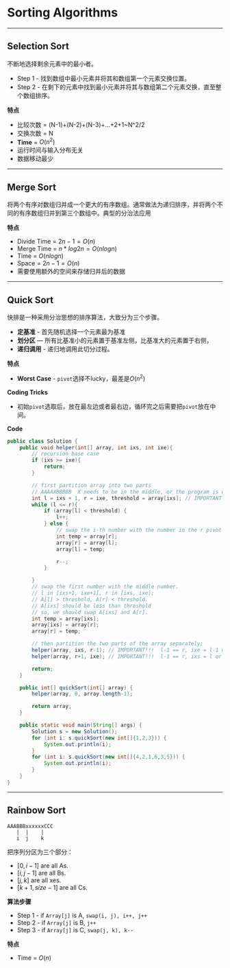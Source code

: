 <extoc></extoc>

# Sorting Algorithms

-----
## Selection Sort
不断地选择剩余元素中的最小者。

- Step 1 - 找到数组中最小元素并将其和数组第一个元素交换位置。
- Step 2 - 在剩下的元素中找到最小元素并将其与数组第二个元素交换，直至整个数组排序。

__特点__

- 比较次数 = (N-1)+(N-2)+(N-3)+...+2+1~N^2/2
- 交换次数 = N
- **Time** = $O(n^2)$
- 运行时间与输入分布无关
- 数据移动最少

-----
## Merge Sort
将两个有序对数组归并成一个更大的有序数组。通常做法为递归排序，并将两个不同的有序数组归并到第三个数组中。典型的分治法应用


__特点__

- Divide Time = $2n-1 = O(n)$
- Merge Time = $n * log2n = O(nlogn)$
- Time = $O(nlogn)$
- Space = $2n-1 = O(n)$
- 需要使用额外的空间来存储归并后的数据

-----
## Quick Sort
快排是一种采用分治思想的排序算法，大致分为三个步骤。

- **定基准** - 首先随机选择一个元素最为基准
- **划分区** — 所有比基准小的元素置于基准左侧，比基准大的元素置于右侧，
- **递归调用** - 递归地调用此切分过程。

__特点__

- **Worst Case** - `pivot`选择不lucky，最差是$O(n^2)$

__Coding Tricks__

- 初始`pivot`选取后，放在最左边或者最右边，循环完之后需要把`pivot`放在中间。


__Code__

```java
public class Solution {
    public void helper(int[] array, int ixs, int ixe){
        // recursion base case
        if (ixs >= ixe){
            return;
        }

        // first partition array into two parts
        // AAAAXBBBBB  X needs to be in the middle, or the program is wrong.
        int l = ixs + 1, r = ixe, threshold = array[ixs]; // IMPORTANT
        while (l <= r){
            if (array[l] < threshold) {
                l++;
            } else {
                // swap the i-th number with the number in the r pivot
                int temp = array[r];
                array[r] = array[l];
                array[l] = temp;

                r--;
            }

        }
        // swap the first number with the middle number.
        // l in [ixs+1, ixe+1], r in [ixs, ixe];
        // A[l] > threshold, A[r] < threshold.
        // A[ixs] should be less than threshold
        // so, we should swap A[ixs] and A[r].
        int temp = array[ixs];
        array[ixs] = array[r];
        array[r] = temp;

        // then partition the two parts of the array separately;
        helper(array, ixs, r-1); // IMPORTANT!!!  l-1 == r, ixe = l-1 or r
        helper(array, r+1, ixe); // IMPORTANT!!!  l-1 == r, ixs = l or r+1

        return;
    }

    public int[] quickSort(int[] array) {
        helper(array, 0, array.length-1);

        return array;
    }

    public static void main(String[] args) {
        Solution s = new Solution();
        for (int i: s.quickSort(new int[]{1,2,3})) {
            System.out.println(i);
        }
        for (int i: s.quickSort(new int[]{4,2,1,6,3,5})) {
            System.out.println(i);
        }
    }
}
```

-----
## Rainbow Sort

```
AAABBBxxxxxxCCC
   |  |    |   
   i  j    k
```
把序列分区为三个部分：

- $[0, i-1]$ are all As.
- $[i, j-1]$ are all Bs.
- $[j, k]$ are all xes.
- $[k+1, size-1]$ are all Cs.

__算法步骤__

- Step 1 - if `Array[j]` is A, `swap(i, j), i++, j++`
- Step 2 - if `Array[j]` is B, `j++`
- Step 3 - if `Array[j]` is C, `swap(j, k), k--`

__特点__

- Time = $O(n)$

